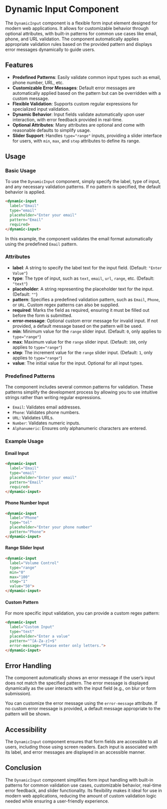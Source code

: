 # Dynamic Input Component

The `DynamicInput` component is a flexible form input element designed for modern web applications. It allows for customizable behavior through optional attributes, with built-in patterns for common use cases like email, phone, and URL validation. The component automatically applies appropriate validation rules based on the provided pattern and displays error messages dynamically to guide users.

## Features

- **Predefined Patterns**: Easily validate common input types such as email, phone number, URL, etc.
- **Customizable Error Messages**: Default error messages are automatically applied based on the pattern but can be overridden with a custom message.
- **Flexible Validation**: Supports custom regular expressions for specialized input validation.
- **Dynamic Behavior**: Input fields validate automatically upon user interaction, with error feedback provided in real-time.
- **Optional Attributes**: Many attributes are optional and come with reasonable defaults to simplify usage.
- **Slider Support**: Handles `type="range"` inputs, providing a slider interface for users, with `min`, `max`, and `step` attributes to define its range.

## Usage

### Basic Usage

To use the `DynamicInput` component, simply specify the label, type of input, and any necessary validation patterns. If no pattern is specified, the default behavior is applied.

```html
<dynamic-input 
  label="Email" 
  type="email" 
  placeholder="Enter your email" 
  pattern="Email" 
  required>
</dynamic-input>
```

In this example, the component validates the email format automatically using the predefined `Email` pattern.

### Attributes

- **label**: A string to specify the label text for the input field. (Default: `"Enter Value"`)
- **type**: The type of input, such as `text`, `email`, `url`, `range`, etc. (Default: `"text"`)
- **placeholder**: A string representing the placeholder text for the input. (Default: `""`)
- **pattern**: Specifies a predefined validation pattern, such as `Email`, `Phone`, or `URL`. Custom regex patterns can also be supplied.
- **required**: Marks the field as required, ensuring it must be filled out before the form is submitted.
- **error-message**: Optional custom error message for invalid input. If not provided, a default message based on the pattern will be used.
- **min**: Minimum value for the `range` slider input. (Default: `0`, only applies to `type="range"`)
- **max**: Maximum value for the `range` slider input. (Default: `100`, only applies to `type="range"`)
- **step**: The increment value for the `range` slider input. (Default: `1`, only applies to `type="range"`)
- **value**: The initial value for the input. Optional for all input types.

### Predefined Patterns

The component includes several common patterns for validation. These patterns simplify the development process by allowing you to use intuitive strings rather than writing regular expressions.

- `Email`: Validates email addresses.
- `Phone`: Validates phone numbers.
- `URL`: Validates URLs.
- `Number`: Validates numeric inputs.
- `Alphanumeric`: Ensures only alphanumeric characters are entered.

### Example Usage

#### Email Input

```html
<dynamic-input 
  label="Email" 
  type="email" 
  placeholder="Enter your email" 
  pattern="Email" 
  required>
</dynamic-input>
```

#### Phone Number Input

```html
<dynamic-input 
  label="Phone" 
  type="tel" 
  placeholder="Enter your phone number" 
  pattern="Phone">
</dynamic-input>
```

#### Range Slider Input

```html
<dynamic-input 
  label="Volume Control" 
  type="range" 
  min="0" 
  max="100" 
  step="1" 
  value="50">
</dynamic-input>
```

#### Custom Pattern

For more specific input validation, you can provide a custom regex pattern:

```html
<dynamic-input 
  label="Custom Input" 
  type="text" 
  placeholder="Enter a value" 
  pattern="^[A-Za-z]+$" 
  error-message="Please enter only letters.">
</dynamic-input>
```

## Error Handling

The component automatically shows an error message if the user’s input does not match the specified pattern. The error message is displayed dynamically as the user interacts with the input field (e.g., on blur or form submission).

You can customize the error message using the `error-message` attribute. If no custom error message is provided, a default message appropriate to the pattern will be shown.

## Accessibility

The `DynamicInput` component ensures that form fields are accessible to all users, including those using screen readers. Each input is associated with its label, and error messages are displayed in an accessible manner.

## Conclusion

The `DynamicInput` component simplifies form input handling with built-in patterns for common validation use cases, customizable behavior, real-time error feedback, and slider functionality. Its flexibility makes it ideal for use in modern web applications, reducing the amount of custom validation logic needed while ensuring a user-friendly experience.